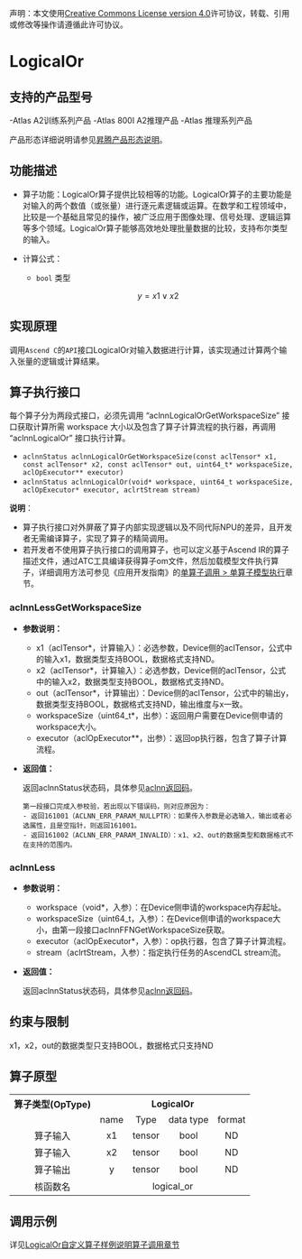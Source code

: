 声明：本文使用[Creative Commons License version 4.0](https://creativecommons.org/licenses/by/4.0/legalcode)许可协议，转载、引用或修改等操作请遵循此许可协议。

# LogicalOr

## 支持的产品型号

-Atlas A2训练系列产品
-Atlas 800I A2推理产品
-Atlas 推理系列产品

产品形态详细说明请参见[昇腾产品形态说明](https://www.hiascend.com/document/redirect/CannCommunityProductForm)。

## 功能描述

- 算子功能：LogicalOr算子提供比较相等的功能。LogicalOr算子的主要功能是对输入的两个数值（或张量）进行逐元素逻辑或运算。在数学和工程领域中，比较是一个基础且常见的操作，被广泛应用于图像处理、信号处理、逻辑运算等多个领域。LogicalOr算子能够高效地处理批量数据的比较，支持布尔类型的输入。

- 计算公式：

  - `bool` 类型

  $$
  y = x1 \lor x2
  $$

 
## 实现原理

调用`Ascend C`的`API`接口LogicalOr对输入数据进行计算，该实现通过计算两个输入张量的逻辑或计算结果。

## 算子执行接口

每个算子分为两段式接口，必须先调用 “aclnnLogicalOrGetWorkspaceSize” 接口获取计算所需 workspace 大小以及包含了算子计算流程的执行器，再调用 “aclnnLogicalOr” 接口执行计算。

- `aclnnStatus aclnnLogicalOrGetWorkspaceSize(const aclTensor* x1, const aclTensor* x2, const aclTensor* out, uint64_t* workspaceSize, aclOpExecutor** executor)`
- `aclnnStatus aclnnLogicalOr(void* workspace, uint64_t workspaceSize, aclOpExecutor* executor, aclrtStream stream)`

**说明**：

- 算子执行接口对外屏蔽了算子内部实现逻辑以及不同代际NPU的差异，且开发者无需编译算子，实现了算子的精简调用。
- 若开发者不使用算子执行接口的调用算子，也可以定义基于Ascend IR的算子描述文件，通过ATC工具编译获得算子om文件，然后加载模型文件执行算子，详细调用方法可参见《应用开发指南》的[单算子调用 > 单算子模型执行](https://hiascend.com/document/redirect/CannCommunityCppOpcall)章节。

### aclnnLessGetWorkspaceSize

- **参数说明：**

  - x1（aclTensor\*，计算输入）：必选参数，Device侧的aclTensor，公式中的输入x1，数据类型支持BOOL，数据格式支持ND。
  - x2（aclTensor\*，计算输入）：必选参数，Device侧的aclTensor，公式中的输入x2，数据类型支持BOOL，数据格式支持ND。
  - out（aclTensor\*，计算输出）：Device侧的aclTensor，公式中的输出y，数据类型支持BOOL，数据格式支持ND，输出维度与x一致。
  - workspaceSize（uint64\_t\*，出参）：返回用户需要在Device侧申请的workspace大小。
  - executor（aclOpExecutor\*\*，出参）：返回op执行器，包含了算子计算流程。

- **返回值：**

  返回aclnnStatus状态码，具体参见[aclnn返回码](https://www.hiascend.com/document/detail/zh/CANNCommunityEdition/800alpha003/apiref/aolapi/context/common/aclnn%E8%BF%94%E5%9B%9E%E7%A0%81_fuse.md)。

  ```
  第一段接口完成入参校验，若出现以下错误码，则对应原因为：
  - 返回161001（ACLNN_ERR_PARAM_NULLPTR）：如果传入参数是必选输入，输出或者必选属性，且是空指针，则返回161001。
  - 返回161002（ACLNN_ERR_PARAM_INVALID）：x1、x2、out的数据类型和数据格式不在支持的范围内。
  ```

### aclnnLess

- **参数说明：**

  - workspace（void\*，入参）：在Device侧申请的workspace内存起址。
  - workspaceSize（uint64\_t，入参）：在Device侧申请的workspace大小，由第一段接口aclnnFFNGetWorkspaceSize获取。
  - executor（aclOpExecutor\*，入参）：op执行器，包含了算子计算流程。
  - stream（aclrtStream，入参）：指定执行任务的AscendCL stream流。

- **返回值：**

  返回aclnnStatus状态码，具体参见[aclnn返回码](https://www.hiascend.com/document/detail/zh/CANNCommunityEdition/800alpha003/apiref/aolapi/context/common/aclnn%E8%BF%94%E5%9B%9E%E7%A0%81_fuse.md)。

## 约束与限制

x1，x2，out的数据类型只支持BOOL，数据格式只支持ND

## 算子原型

<table>
<tr><th align="center">算子类型(OpType)</th><th colspan="4" align="center">LogicalOr</th></tr> 
<tr><td align="center"> </td><td align="center">name</td><td align="center">Type</td><td align="center">data type</td><td align="center">format</td></tr>  
<tr><td rowspan="2" align="center">算子输入</td>
<tr><td align="center">x1</td><td align="center">tensor</td><td align="center">bool</td><td align="center">ND</td></tr>  
<tr><td rowspan="2" align="center">算子输入</td>
<tr><td align="center">x2</td><td align="center">tensor</td><td align="center">bool</td><td align="center">ND</td></tr>  
<tr><td rowspan="1" align="center">算子输出</td>
<td align="center">y</td><td align="center">tensor</td><td align="center">bool</td><td align="center">ND</td></tr>  
<tr><td rowspan="1" align="center">核函数名</td><td colspan="4" align="center">logical_or</td></tr>  
</table>

## 调用示例

详见[LogicalOr自定义算子样例说明算子调用章节](../README.md#算子调用)